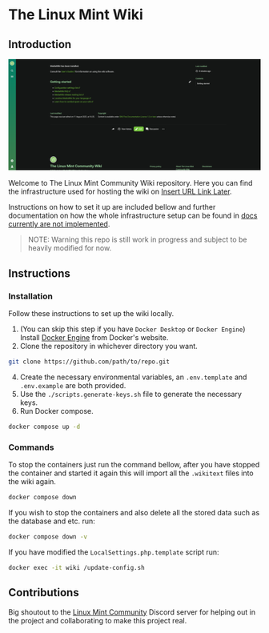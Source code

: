 # The Linux Mint Wiki

## Introduction

![Introduction Preview](docs/assets/images/Preview.png)

Welcome to The Linux Mint Community Wiki repository. Here you can find the infrastructure used for hosting the wiki on [Insert URL Link Later]().

Instructions on how to set it up are included bellow and further documentation on how the whole infrastructure setup can be found in [docs currently are not implemented]().

> NOTE: Warning this repo is still work in progress and subject to be heavily modified for now.

## Instructions

### Installation

Follow these instructions to set up the wiki locally.

1. (You can skip this step if you have `Docker Desktop` or `Docker Engine`) Install [Docker Engine](https://docs.docker.com/engine/install/) from Docker's website.
2. Clone the repository in whichever directory you want.

```sh
git clone https://github.com/path/to/repo.git
```

4. Create the necessary environmental variables, an `.env.template` and `.env.example` are both provided.
5. Use the `./scripts.generate-keys.sh` file to generate the necessary keys.
6. Run Docker compose.

```sh
docker compose up -d
```

### Commands

To stop the containers just run the command bellow, after you have stopped the container and started it again this will import all the `.wikitext` files into the wiki again.

```sh
docker compose down
```

If you wish to stop the containers and also delete all the stored data such as the database and etc. run:

```sh
docker compose down -v
```

If you have modified the `LocalSettings.php.template` script run:

```sh
docker exec -it wiki /update-config.sh
```

## Contributions

Big shoutout to the [Linux Mint Community](https://discord.gg/mint) Discord server for helping out in the project and collaborating to make this project real.
